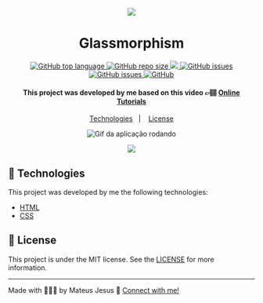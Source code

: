 <p align="center"><img src="https://hype4.com/user/pages/09.blog/100.glassmorphism/gmorph.jpg"></p>

<h1 align="center">Glassmorphism</h1>

<p align="center">
  <a href="#language">
    <img alt="GitHub top language" src="https://img.shields.io/github/languages/top/MateusJSouza/Glassmorphism" alt="Linguagem mais utilizada"/>
  </a>

  <a href="#repository-size">
    <img alt="GitHub repo size" src="https://img.shields.io/github/repo-size/MateusJSouza/Glassmorphism" alt="Tamanho do repositório"/>
  </a>

  <a href="https://app.codacy.com/project/badge/Grade/6fd97796eeb849c08753294349a6abfb)">
    <img src="https://www.codacy.com/gh/MateusJSouza/Glassmorphism/dashboard?utm_source=github.com&amp;utm_medium=referral&amp;utm_content=MateusJSouza/Glassmorphism&amp;utm_campaign=Badge_Grade"/>
  </a>


  <a href="https://github.com/MateusJSouza/Glassmorphism/issues">
    <img alt="GitHub issues" src="https://img.shields.io/github/issues/MateusJSouza/Glassmorphism" alt="Issues"/>
  </a>

  <a href="https://github.com/MateusJSouza/Glassmorphism/graphs/commit-activity">
    <img alt="GitHub issues" src="https://img.shields.io/github/issues/MateusJSouza/Glassmorphism" alt="Últimos commits"/>
  </a>


  <a href="https://github.com/MateusJSouza/Glassmorphism/blob/main/LICENSE">
    <img alt="GitHub" src="https://img.shields.io/github/license/MateusJSouza/Glassmorphism" alt="Licença MIT"/>
  </a>
</p>

<h4 align="center">
  This project was developed by me based on this video 👉🏽 <a href="https://www.youtube.com/watch?v=Q22Tli-D4mw&t=480s">Online Tutorials</a>
</h4>

<p align="center">
  <a href="">Technologies</a>&nbsp;&nbsp;&nbsp;|&nbsp;&nbsp;&nbsp;
  <a href="#memo-license">License</a>
</p>

<p align="center">
  <img src="https://res.cloudinary.com/dx3vxwusq/image/upload/v1611192168/glassmorphism_psnz1o.gif" alt="Gif da aplicação rodando">
</p>

<p align="center">
  <a href="https://teste-glassmorphism.netlify.app/">
    <img src="https://res.cloudinary.com/dx3vxwusq/image/upload/v1611013043/netflify_nahquj.png">
  </a>
</p>


## 🚀 Technologies

This project was developed by me the following technologies:

- [HTML](https://www.w3schools.com/html/)
- [CSS](https://www.w3schools.com/css/)

## 📝 License

This project is under the MIT license. See the [LICENSE](https://github.com/MateusJSouza/MaratonaDiscovery/blob/main/LICENSE) for more information.

---

Made with 👨🏽‍💻 by Mateus Jesus 💙 [Connect with me!](https://www.linkedin.com/in/mateus-jesus)
